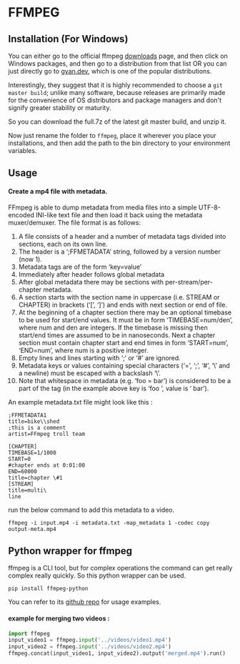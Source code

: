 # FFMPEG

## Installation (For Windows)

You can either go to the official ffmpeg [downloads](https://ffmpeg.org/download.html) page, and then click on Windows packages, and then go to a distribution from that list OR you can just directly go to [gyan.dev](https://www.gyan.dev/ffmpeg/builds/), which is one of the popular distributions.

Interestingly, they suggest that it is highly recommended to choose a `git master build`; unlike many software, because releases are primarily made for the convenience of OS distributors and package managers and don't signify greater stability or maturity. 

So you can download the full.7z of the latest git master build, and unzip it.

Now just rename the folder to `ffmpeg`, place it wherever you place your installations, and then add the path to the bin directory to your environment variables.

## Usage

#### Create a mp4 file with metadata.
 
FFmpeg is able to dump metadata from media files into a simple UTF-8-encoded INI-like text file and then load it back using the metadata muxer/demuxer.
The file format is as follows:
1. A file consists of a header and a number of metadata tags divided into sections, each on its own line.
2. The header is a ‘;FFMETADATA’ string, followed by a version number (now 1).
3. Metadata tags are of the form ‘key=value’
4. Immediately after header follows global metadata
5. After global metadata there may be sections with per-stream/per-chapter metadata.
6. A section starts with the section name in uppercase (i.e. STREAM or CHAPTER) in brackets (‘[’, ‘]’) and ends with next section or end of file.
7. At the beginning of a chapter section there may be an optional timebase to be used for start/end values. It must be in form ‘TIMEBASE=num/den’, where num and den are integers. If the timebase is missing then start/end times are assumed to be in nanoseconds. Next a chapter section must contain chapter start and end times in form ‘START=num’, ‘END=num’, where num is a positive integer.
8. Empty lines and lines starting with ‘;’ or ‘#’ are ignored.
9. Metadata keys or values containing special characters (‘=’, ‘;’, ‘#’, ‘\’ and a newline) must be escaped with a backslash ‘\’.
10. Note that whitespace in metadata (e.g. ‘foo = bar’) is considered to be a part of the tag (in the example above key is ‘foo ’, value is ‘ bar’).

An example metadata.txt file might look like this :
```
;FFMETADATA1
title=bike\\shed
;this is a comment
artist=FFmpeg troll team

[CHAPTER]
TIMEBASE=1/1000
START=0
#chapter ends at 0:01:00
END=60000
title=chapter \#1
[STREAM]
title=multi\
line

```

run the below command to add this metadata to a video.
```
ffmpeg -i input.mp4 -i metadata.txt -map_metadata 1 -codec copy output-meta.mp4
```


## Python wrapper for ffmpeg 

ffmpeg is a CLI tool, but for complex operations the command can get really complex really quickly. So this python wrapper can be used. 
```
pip install ffmpeg-python
```

You can refer to its [github repo](https://github.com/kkroening/ffmpeg-python) for usage examples.

#### example for merging two videos :
```python
import ffmpeg
input_video1 = ffmpeg.input('../videos/video1.mp4')
input_video2 = ffmpeg.input('../videos/video2.mp4')
ffmpeg.concat(input_video1, input_video2).output('merged.mp4').run()
```